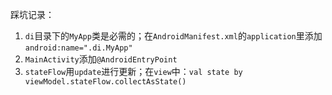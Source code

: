 踩坑记录：

1. `di`目录下的`MyApp`类是必需的；在`AndroidManifest.xml`的`application`里添加`android:name=".di.MyApp"`
2. `MainActivity`添加`@AndroidEntryPoint`
3. `stateFlow`用`update`进行更新；在`view`中：`val state by viewModel.stateFlow.collectAsState()`

